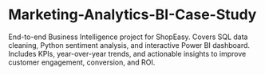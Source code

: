 # Marketing-Analytics-BI-Case-Study
End-to-end Business Intelligence project for ShopEasy. Covers SQL data cleaning, Python sentiment analysis, and interactive Power BI dashboard. Includes KPIs, year-over-year trends, and actionable insights to improve customer engagement, conversion, and ROI.
